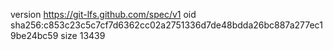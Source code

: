 version https://git-lfs.github.com/spec/v1
oid sha256:c853c23c5c7cf7d6362cc02a2751336d7de48bdda26bc887a277ec19be24bc59
size 13439
